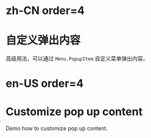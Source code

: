 # zh-CN order=4

# 自定义弹出内容

高级用法，可以通过 `Menu.PopupItem` 自定义菜单弹出内容。

# en-US order=4

# Customize pop up content

Demo how to customize pop up content.
